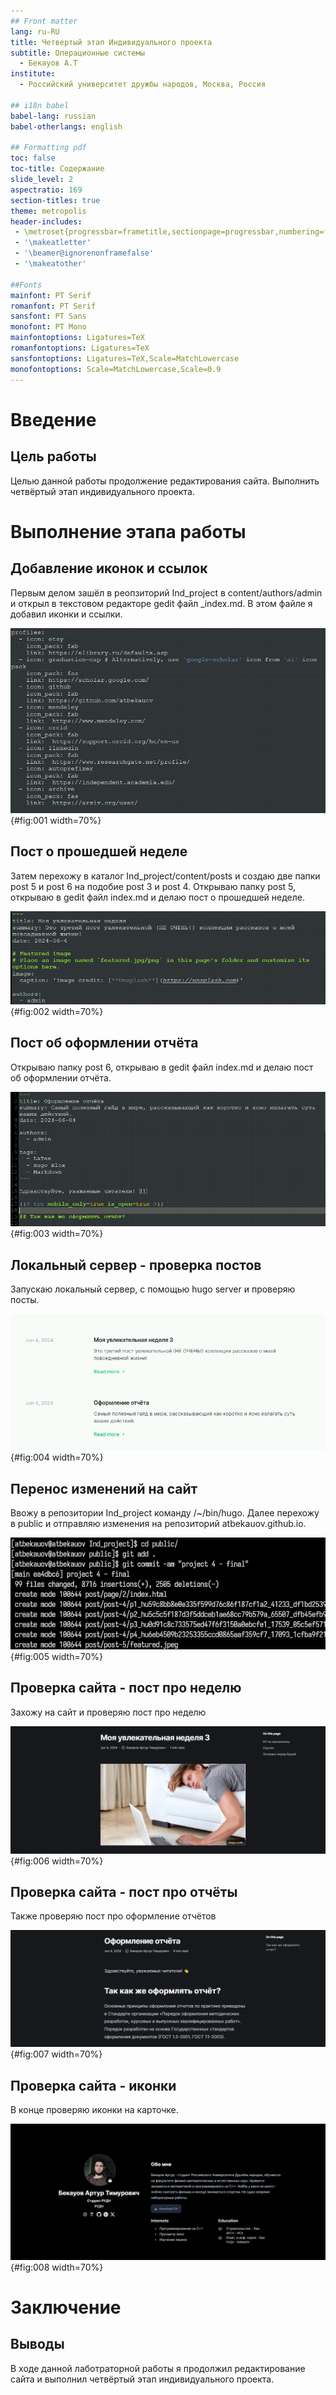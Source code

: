 ```yaml
---
## Front matter
lang: ru-RU
title: Четвертый этап Индивидуального проекта
subtitle: Операционные системы
  - Бекауов А.Т
institute:
  - Российский университет дружбы народов, Москва, Россия

## i18n babel
babel-lang: russian
babel-otherlangs: english

## Formatting pdf
toc: false
toc-title: Содержание
slide_level: 2
aspectratio: 169
section-titles: true
theme: metropolis
header-includes:
 - \metroset{progressbar=frametitle,sectionpage=progressbar,numbering=fraction}
 - '\makeatletter'
 - '\beamer@ignorenonframefalse'
 - '\makeatother'

##Fonts
mainfont: PT Serif
romanfont: PT Serif
sansfont: PT Sans
monofont: PT Mono
mainfontoptions: Ligatures=TeX
romanfontoptions: Ligatures=TeX
sansfontoptions: Ligatures=TeX,Scale=MatchLowercase
monofontoptions: Scale=MatchLowercase,Scale=0.9
---
```


# Введение

## Цель работы

Целью данной работы продолжение редактирования сайта. Выполнить четвёртый этап индивидуального проекта.


# Выполнение этапа работы

## Добавление иконок и ссылок

Первым делом зашёл в реопзиторий Ind_project в content/authors/admin и открыл в текстовом редакторе gedit файл _index.md. В этом файле я добавил иконки и ссылки.

![](image/1.png){#fig:001 width=70%}

## Пост о прошедшей неделе

Затем перехожу в каталог Ind_project/content/posts и создаю две папки post 5 и post 6 на подобие post 3 и post 4. Открываю папку post 5, открываю в gedit файл index.md и делаю пост о прошедшей неделе.

![](image/2.png){#fig:002 width=70%}

## Пост об оформлении отчёта

Открываю папку post 6, открываю в gedit файл index.md и делаю пост об оформлении отчёта.

![](image/3.png){#fig:003 width=70%}

## Локальный сервер - проверка постов

Запускаю локальный сервер, с помощью hugo server и проверяю посты.

![](image/4.png){#fig:004 width=70%}

## Перенос изменений на сайт

Ввожу в репозитории Ind_project команду /~/bin/hugo. Далее перехожу в public и отправляю изменения на репозиторий atbekauov.github.io. 

![](image/5.png){#fig:005 width=70%}

## Проверка сайта - пост про неделю

Захожу на сайт и проверяю пост про неделю

![](image/6.png){#fig:006 width=70%}

## Проверка сайта - пост про отчёты

Также проверяю пост про оформление отчётов

![](image/7.png){#fig:007 width=70%}

## Проверка сайта - иконки

В конце проверяю иконки на карточке.

![](image/8.png){#fig:008 width=70%}

# Заключение

## Выводы

В ходе данной лаботраторной работы я продолжил редактирование сайта и выполнил четвёртый этап индивидуального проекта.


